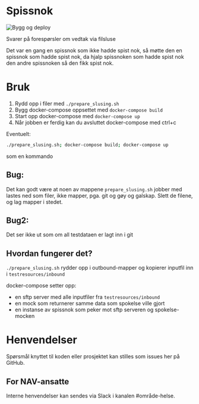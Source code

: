 # Spissnok

![Bygg og deploy](https://github.com/navikt/helse-spissnok/workflows/master/badge.svg)

Svarer på forespørsler om vedtak via filsluse

Det var en gang en spissnok som ikke hadde spist nok, så møtte den en spissnok som hadde spist nok, da hjalp spissnoken som hadde spist nok den andre spissnoken så den fikk spist nok.

# Bruk
1. Rydd opp i filer med `./prepare_slusing.sh`
2. Bygg docker-compose oppsettet med `docker-compose build`
3. Start opp docker-compose med `docker-compose up`
4. Når jobben er ferdig kan du avsluttet docker-compose med ctrl+c

Eventuelt:
```bash
./prepare_slusing.sh; docker-compose build; docker-compose up
```
som en kommando

## Bug:
Det kan godt være at noen av mappene `prepare_slusing.sh` jobber med lastes ned som filer, ikke mapper, pga. git og gøy og galskap. Slett de filene, og lag mapper i stedet.

## Bug2:
Det ser ikke ut som om all testdataen er lagt inn i git

## Hvordan fungerer det?
`./prepare_slusing.sh` rydder opp i outbound-mapper og kopierer inputfil inn i `testresources/inbound`

docker-compose setter opp:
* en sftp server med alle inputfiler fra `testresources/inbound`
* en mock som returnerer samme data som spokelse ville gjort
* en instanse av spissnok som peker mot sftp serveren og spokelse-mocken

# Henvendelser

Spørsmål knyttet til koden eller prosjektet kan stilles som issues her på GitHub.

## For NAV-ansatte

Interne henvendelser kan sendes via Slack i kanalen #område-helse.
